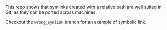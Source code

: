 This repo shows that symlinks created with a relative path are well suited in Git, as they can be ported across machines.

Checkout the `wrong_symlink` branch for an example of symbolic link.
